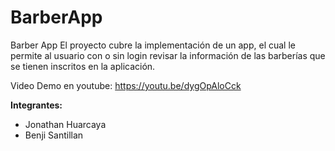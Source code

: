 # BarberApp
Barber App
El proyecto cubre la implementación de un app, el cual le permite al usuario con o sin login revisar la información de las barberías que se tienen inscritos en la aplicación.

Video Demo en youtube: https://youtu.be/dygOpAloCck

<b>Integrantes: </b>
<ul> 
<li>Jonathan Huarcaya</li> 
<li>Benji Santillan</li> 
</ul> 
